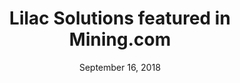 ---
layout: post
title:  Lilac Solutions featured in Mining.com
date:   September 16, 2018
category: "Media Coverage"
excerpt: "Lilac dramatically decreases the volumes of reagents that need to be trucked in, so we can unlock resources in remote locations. On top of this, our technology is modular so the physical footprint of our facilities is approximately 1,000 times smaller than conventional lithium brine projects using evaporation ponds"
external: http://www.mining.com/aussie-miner-american-tech-company-plan-extract-lithium-quickly-argentina/
sitemap: false
noindex: true
---